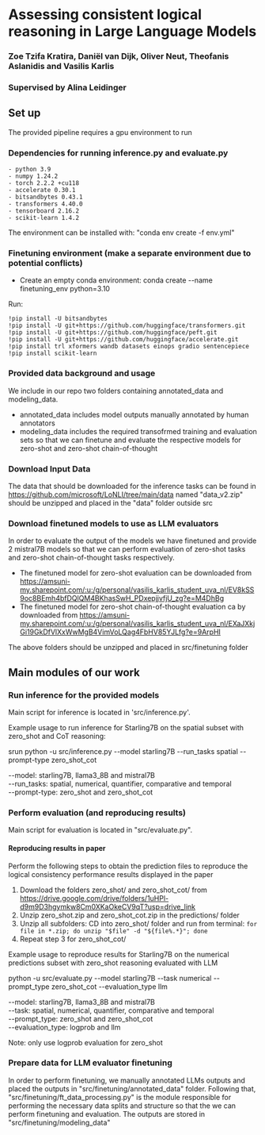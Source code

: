 # Assessing consistent logical reasoning in Large Language Models
### Zoe Tzifa Kratira, Daniël van Dijk, Oliver Neut, Theofanis Aslanidis and Vasilis Karlis
### Supervised by Alina Leidinger


## Set up

The provided pipeline requires a gpu environment to run 

### Dependencies for running inference.py and evaluate.py
```
- python 3.9
- numpy 1.24.2 
- torch 2.2.2 +cu118
- accelerate 0.30.1
- bitsandbytes 0.43.1
- transformers 4.40.0
- tensorboard 2.16.2
- scikit-learn 1.4.2 
```

The environment can be installed with: "conda env create -f env.yml"


### Finetuning environment (make a **separate** environment due to potential conflicts)

- Create an empty conda environment: conda create --name finetuning_env python=3.10

Run: 
```
!pip install -U bitsandbytes  
!pip install -U git+https://github.com/huggingface/transformers.git  
!pip install -U git+https://github.com/huggingface/peft.git  
!pip install -U git+https://github.com/huggingface/accelerate.git  
!pip install trl xformers wandb datasets einops gradio sentencepiece  
!pip install scikit-learn  
```

### Provided data background and usage
We include in our repo two folders containing annotated_data and modeling_data.
- annotated_data includes model outputs manually annotated by human annotators
- modeling_data includes the required transofrmed training and evaluation sets so that we can finetune and evaluate the respective models for zero-shot and zero-shot chain-of-thought 

### Download Input Data 
The data that should be downloaded for the inference tasks can be found in https://github.com/microsoft/LoNLI/tree/main/data named "data_v2.zip" should be unzipped and placed in the "data" folder outside src


### Download finetuned models to use as LLM evaluators

In order to evaluate the output of the models we have finetuned and provide 2 mistral7B models so that we can perform evaluation of zero-shot tasks and zero-shot chain-of-thought tasks respectively.

- The finetuned model for zero-shot evaluation can be downloaded from https://amsuni-my.sharepoint.com/:u:/g/personal/vasilis_karlis_student_uva_nl/EV8kSS9oc8BEmh4bfDQlQM4BKhasSwH_PDxepjjvfjU_zg?e=M4DhBg
- The finetuned model for zero-shot chain-of-thought evaluation ca by downloaded from https://amsuni-my.sharepoint.com/:u:/g/personal/vasilis_karlis_student_uva_nl/EXaJXkjGi19GkDfVlXxWwMgB4VimVoLQag4FbHV85YJLfg?e=9ArpHI

The above folders should be unzipped and placed in src/finetuning folder

## Main modules of our work

### Run inference for the provided models
Main script for inference is located in 'src/inference.py'. 

Example usage to run inference for Starling7B on the spatial subset with zero_shot and CoT reasoning:

srun python -u src/inference.py --model starling7B --run_tasks spatial --prompt-type zero_shot_cot  

--model: starling7B, llama3_8B and mistral7B  
--run_tasks: spatial, numerical, quantifier, comparative and temporal  
--prompt-type: zero_shot and zero_shot_cot  

### Perform evaluation (and reproducing results)
Main script for evaluation is located in "src/evaluate.py". 

#### Reproducing results in paper

Perform the following steps to obtain the prediction files to reproduce the logical consistency performance results displayed in the paper

1. Download the folders zero_shot/ and zero_shot_cot/ from https://drive.google.com/drive/folders/1uHPl-d9m9D3hgymkw8Cm0XKaOkeCV9qT?usp=drive_link
2. Unzip zero_shot.zip and zero_shot_cot.zip in the predictions/ folder
3. Unzip all subfolders: CD into zero_shot/ folder and run from terminal: ``` for file in *.zip; do unzip "$file" -d "${file%.*}"; done ```
4. Repeat step 3 for zero_shot_cot/

Example usage to reproduce results for Starling7B on the numerical predictions subset with zero_shot reasoning evaluated with LLM

python -u src/evaluate.py --model starling7B --task numerical --prompt_type zero_shot_cot --evaluation_type llm 

--model: starling7B, llama3_8B and mistral7B  
--task: spatial, numerical, quantifier, comparative and temporal  
--prompt_type: zero_shot and zero_shot_cot  
--evaluation_type: logprob and llm  

Note: only use logprob evaluation for zero_shot



### Prepare data for LLM evaluator finetuning
In order to perform finetuning, we manually annotated LLMs outputs and placed the outputs in "src/finetuning/annotated_data" folder. Following that, "src/finetuning/ft_data_processing.py" is the module responsible for performing the necessary data splits and structure so that the we can perform finetuning and evaluation. The outputs are stored in "src/finetuning/modeling_data"

